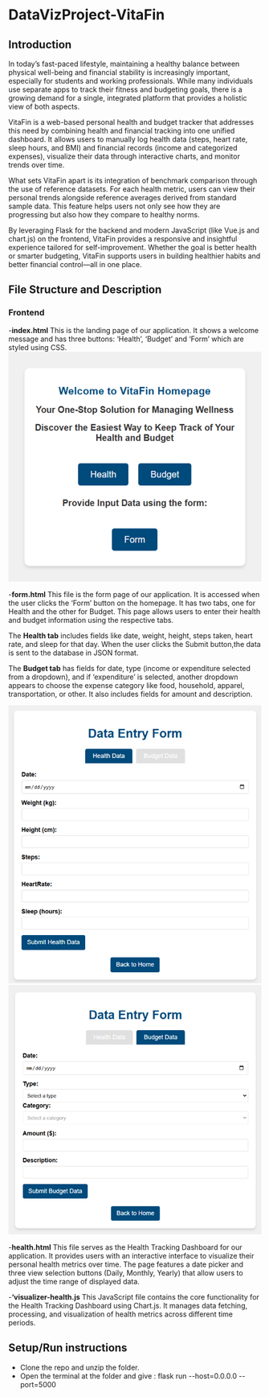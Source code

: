 # DataVizProject-VitaFin

## Introduction 
In today’s fast-paced lifestyle, maintaining a healthy balance between physical well-being and financial
stability is increasingly important, especially for students and working professionals. While many
individuals use separate apps to track their fitness and budgeting goals, there is a growing demand
for a single, integrated platform that provides a holistic view of both aspects.

VitaFin is a web-based personal health and budget tracker that addresses this need by combining
health and financial tracking into one unified dashboard. It allows users to manually log health data
(steps, heart rate, sleep hours, and BMI) and financial records (income and categorized expenses),
visualize their data through interactive charts, and monitor trends over time.

What sets VitaFin apart is its integration of benchmark comparison through the use of reference
datasets. For each health metric, users can view their personal trends alongside reference averages
derived from standard sample data. This feature helps users not only see how they are progressing
but also how they compare to healthy norms.

By leveraging Flask for the backend and modern JavaScript (like Vue.js and chart.js) on the frontend,
VitaFin provides a responsive and insightful experience tailored for self-improvement. Whether
the goal is better health or smarter budgeting, VitaFin supports users in building healthier habits
and better financial control—all in one place.

## File Structure and Description

### Frontend

-**index.html** This is the landing page of our application. It shows a welcome message and has
three buttons: ‘Health’, ‘Budget’ and ‘Form’ which are styled using CSS.
<img src="Homepage.png" alt="Homepage" width="600">

-**form.html** This file is the form page of our application. It is accessed when the user clicks the ‘Form’ button on the homepage. It has two tabs, one for Health and the other for Budget. This page allows users to enter their health and budget information using the respective tabs. 

The **Health tab** includes fields like date, weight, height, steps taken, heart rate, and sleep for that day. When the user clicks the Submit button,the data is sent to the database in JSON format. 

The **Budget tab** has fields for date, type (income or expenditure selected from a dropdown), and if ‘expenditure’ is selected, another
dropdown appears to choose the expense category like food, household, apparel, transportation, or other. It also includes fields for amount and description.

<p align="center">   
   <img src="HealthForm.png" alt="Health-form" width="600">
   <img src="BudgetForm.png" alt="Budget-form" width="600">
</p>

-**health.html** This file serves as the Health Tracking Dashboard for our application. It provides users with an interactive interface to visualize their personal health metrics over time. The page features a date picker and three view selection buttons (Daily, Monthly, Yearly) that
allow users to adjust the time range of displayed data.

-**‘visualizer-health.js** This JavaScript file contains the core functionality for the Health Tracking Dashboard using Chart.js. It manages data fetching, processing, and visualization of health metrics across different time periods.


## Setup/Run instructions

- Clone the repo and unzip the folder.
- Open the terminal at the folder and give : flask run --host=0.0.0.0 --port=5000

